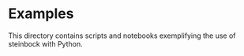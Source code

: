 # Examples

This directory contains scripts and notebooks exemplifying the use of steinbock with Python.
